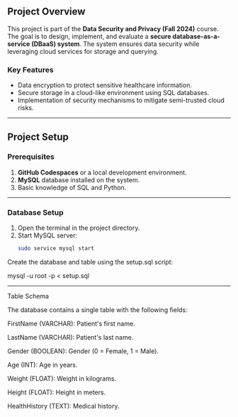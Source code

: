 ## Project Overview
This project is part of the **Data Security and Privacy (Fall 2024)** course. The goal is to design, implement, and evaluate a **secure database-as-a-service (DBaaS) system**. The system ensures data security while leveraging cloud services for storage and querying.

### Key Features
- Data encryption to protect sensitive healthcare information.
- Secure storage in a cloud-like environment using SQL databases.
- Implementation of security mechanisms to mitigate semi-trusted cloud risks.

---

## Project Setup

### Prerequisites
1. **GitHub Codespaces** or a local development environment.
2. **MySQL** database installed on the system.
3. Basic knowledge of SQL and Python.

---

### Database Setup
1. Open the terminal in the project directory.
2. Start MySQL server:
   ```bash
   sudo service mysql start

Create the database and table using the setup.sql script:

mysql -u root -p < setup.sql

---

Table Schema


The database contains a single table with the following fields:

FirstName (VARCHAR): Patient's first name.


LastName (VARCHAR): Patient's last name.


Gender (BOOLEAN): Gender (0 = Female, 1 = Male).


Age (INT): Age in years.


Weight (FLOAT): Weight in kilograms.


Height (FLOAT): Height in meters.


HealthHistory (TEXT): Medical history.
   
